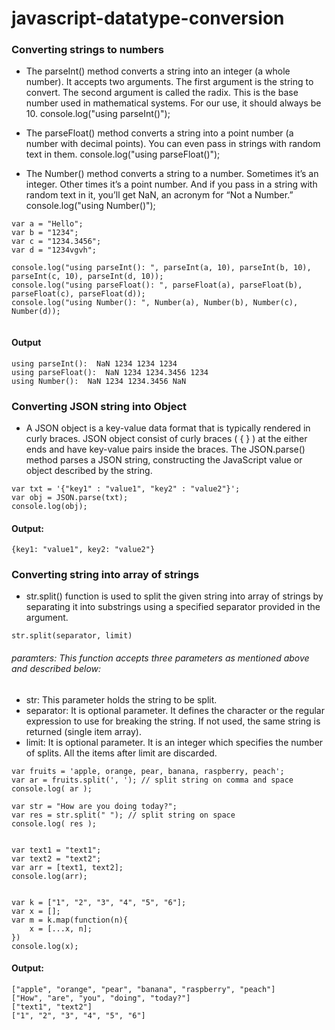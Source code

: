 # javascript-datatype-conversion


### Converting strings to numbers

* The parseInt() method converts a string into an integer (a whole number). It accepts two arguments. The first argument is the string to convert. The second argument is called the radix. This is the base number used in mathematical systems. For our use, it should always be 10.
		console.log("using parseInt()");
    
* The parseFloat() method converts a string into a point number (a number with decimal points). You can even pass in strings with random text in them.
		console.log("using parseFloat()");
    
* The Number() method converts a string to a number. Sometimes it’s an integer. Other times it’s a point number. And if you pass in a string with random text in it, you’ll get NaN, an acronym for “Not a Number.”
		console.log("using Number()");  

```
var a = "Hello";
var b = "1234";
var c = "1234.3456";
var d = "1234vgvh";

console.log("using parseInt(): ", parseInt(a, 10), parseInt(b, 10), parseInt(c, 10), parseInt(d, 10));
console.log("using parseFloat(): ", parseFloat(a), parseFloat(b), parseFloat(c), parseFloat(d));
console.log("using Number(): ", Number(a), Number(b), Number(c), Number(d));
    
```

#### Output 
```
using parseInt():  NaN 1234 1234 1234
using parseFloat():  NaN 1234 1234.3456 1234
using Number():  NaN 1234 1234.3456 NaN
```

### Converting JSON string into Object
* A JSON object is a key-value data format that is typically rendered in curly braces. JSON object consist of curly braces ( { } ) at the either ends and have key-value pairs inside the braces. The JSON.parse() method parses a JSON string, constructing the JavaScript value or object described by the string.

```
var txt = '{"key1" : "value1", "key2" : "value2"}';
var obj = JSON.parse(txt);
console.log(obj);
``` 

#### Output:
```
{key1: "value1", key2: "value2"}
```

### Converting string into array of strings

* str.split() function is used to split the given string into array of strings by separating it into substrings using a specified separator provided in the argument.  

```
str.split(separator, limit)
```

###### paramters: This function accepts three parameters as mentioned above and described below:

- str: This parameter holds the string to be split.
- separator: It is optional parameter. It defines the character or the regular expression to use for breaking the string. If not used, the same string is returned (single item array).
- limit: It is optional parameter. It is an integer which specifies the number of splits. All the items after limit are discarded.

```
var fruits = 'apple, orange, pear, banana, raspberry, peach';
var ar = fruits.split(', '); // split string on comma and space
console.log( ar );

var str = "How are you doing today?";
var res = str.split(" "); // split string on space
console.log( res );


var text1 = "text1";
var text2 = "text2";
var arr = [text1, text2];
console.log(arr);


var k = ["1", "2", "3", "4", "5", "6"];
var x = [];
var m = k.map(function(n){
	x = [...x, n];
})
console.log(x);
```

#### Output:
```
["apple", "orange", "pear", "banana", "raspberry", "peach"]
["How", "are", "you", "doing", "today?"]
["text1", "text2"]
["1", "2", "3", "4", "5", "6"]
```

